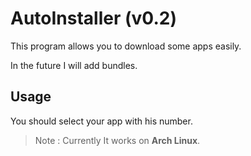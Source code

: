 # AutoInstaller (v0.2)

This program allows you to download some apps easily.

In the future I will add bundles.

## Usage
You should select your app with his number.

>Note : Currently It works on **Arch Linux**.

